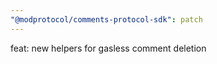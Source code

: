 ```yaml
---
"@modprotocol/comments-protocol-sdk": patch
---
```


feat: new helpers for gasless comment deletion
